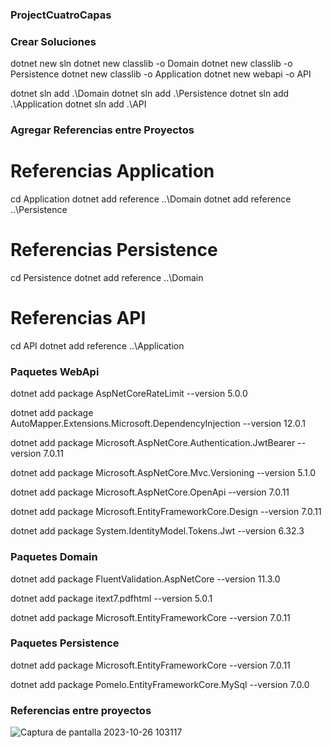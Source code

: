 ### ProjectCuatroCapas

### Crear Soluciones
dotnet new sln
dotnet new classlib -o Domain
dotnet new classlib -o Persistence
dotnet new classlib -o Application
dotnet new webapi -o API

dotnet sln add .\Domain
dotnet sln add .\Persistence
dotnet sln add .\Application
dotnet sln add .\API

### Agregar Referencias entre Proyectos
# Referencias Application
cd Application
dotnet add reference ..\Domain
dotnet add reference ..\Persistence

# Referencias Persistence
cd Persistence
dotnet add reference ..\Domain

# Referencias API
cd API
dotnet add reference ..\Application

### Paquetes WebApi

dotnet add package AspNetCoreRateLimit --version 5.0.0 

dotnet add package AutoMapper.Extensions.Microsoft.DependencyInjection --version 12.0.1

dotnet add package Microsoft.AspNetCore.Authentication.JwtBearer --version 7.0.11

dotnet add package Microsoft.AspNetCore.Mvc.Versioning --version 5.1.0

dotnet add package Microsoft.AspNetCore.OpenApi --version 7.0.11

dotnet add package Microsoft.EntityFrameworkCore.Design --version 7.0.11

dotnet   add package System.IdentityModel.Tokens.Jwt --version 6.32.3

### Paquetes Domain

dotnet add package FluentValidation.AspNetCore --version 11.3.0

dotnet add package itext7.pdfhtml --version 5.0.1

dotnet add package Microsoft.EntityFrameworkCore --version 7.0.11

### Paquetes Persistence

dotnet add package Microsoft.EntityFrameworkCore --version 7.0.11

dotnet add package Pomelo.EntityFrameworkCore.MySql --version 7.0.0

### Referencias entre proyectos

![Captura de pantalla 2023-10-26 103117](https://github.com/SameuelxD/ProjectCuatroCapas/assets/126287892/49fd2eb6-2a6c-447c-9c55-1d827906a1f9)



